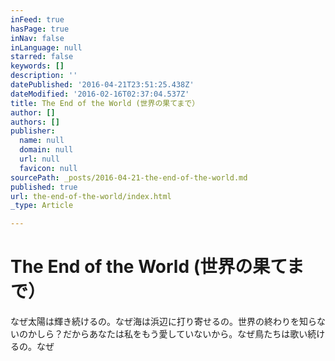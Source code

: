```yaml
---
inFeed: true
hasPage: true
inNav: false
inLanguage: null
starred: false
keywords: []
description: ''
datePublished: '2016-04-21T23:51:25.438Z'
dateModified: '2016-02-16T02:37:04.537Z'
title: The End of the World (世界の果てまで）
author: []
authors: []
publisher:
  name: null
  domain: null
  url: null
  favicon: null
sourcePath: _posts/2016-04-21-the-end-of-the-world.md
published: true
url: the-end-of-the-world/index.html
_type: Article

---
```

# The End of the World (世界の果てまで）

なぜ太陽は輝き続けるの。なぜ海は浜辺に打り寄せるの。世界の終わりを知らないのかしら？だからあなたは私をもう愛していないから。なぜ鳥たちは歌い続けるの。なぜ